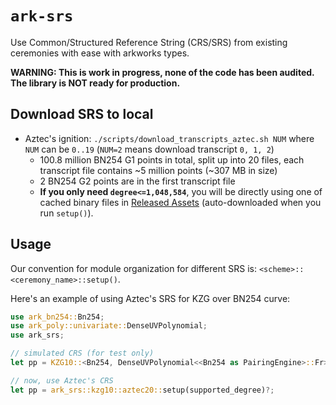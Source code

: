# `ark-srs`

Use Common/Structured Reference String (CRS/SRS) from existing ceremonies with ease with arkworks types.

**WARNING: This is work in progress, none of the code has been audited. The library is NOT ready for production.**

## Download SRS to local

- Aztec's ignition: `./scripts/download_transcripts_aztec.sh NUM` where `NUM` can be `0..19` (`NUM=2` means download transcript `0, 1, 2`)
  - 100.8 million BN254 G1 points in total, split up into 20 files, each transcript file contains ~5 million points (~307 MB in size)
  - 2 BN254 G2 points are in the first transcript file
  - **If you only need `degree<=1,048,584`**, you will be directly using one of cached binary files in [Released Assets](https://github.com/alxiong/ark-srs/releases) (auto-downloaded when you run `setup()`).

## Usage

Our convention for module organization for different SRS is: `<scheme>::<ceremony_name>::setup()`.

Here's an example of using Aztec's SRS for KZG over BN254 curve:


```rust
use ark_bn254::Bn254;
use ark_poly::univariate::DenseUVPolynomial;
use ark_srs;

// simulated CRS (for test only)
let pp = KZG10::<Bn254, DenseUVPolynomial<<Bn254 as PairingEngine>::Fr>>::setup(max_degree, false, &mut rng)?;

// now, use Aztec's CRS
let pp = ark_srs::kzg10::aztec20::setup(supported_degree)?;
```
